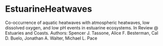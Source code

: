 # EstuarineHeatwaves
Co-occurrence of aquatic heatwaves with atmospheric heatwaves, low dissolved oxygen, and low pH events in estuarine ecosystems. In Review @ Estuaries and Coasts.
Authors: Spencer J. Tassone, Alice F. Besterman, Cal D. Buelo, Jonathan A. Walter, Michael L. Pace

